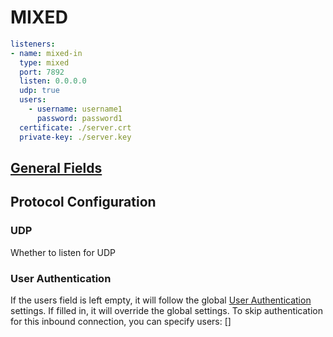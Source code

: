 # MIXED

```{.yaml linenums="1"}
listeners:
- name: mixed-in
  type: mixed
  port: 7892
  listen: 0.0.0.0
  udp: true
  users:
    - username: username1
      password: password1
  certificate: ./server.crt
  private-key: ./server.key
```

## [General Fields](./index.md)

## Protocol Configuration

### UDP

Whether to listen for UDP

### User Authentication

If the users field is left empty, it will follow the global [User Authentication](../../general.md/#user-authentication) settings. If filled in, it will override the global settings. To skip authentication for this inbound connection, you can specify users: []
